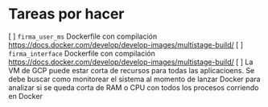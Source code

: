 # Tareas por hacer
[ ] `firma_user_ms` Dockerfile con compilación https://docs.docker.com/develop/develop-images/multistage-build/
[ ] `firma_interface` Dockerfile con compilación https://docs.docker.com/develop/develop-images/multistage-build/
[ ] La VM de GCP puede estar corta de recursos para todas las aplicacioens. Se debe buscar como monitorear el sistema al momento de lanzar Docker para analizar si se queda corta de RAM o CPU con todos los procesos corriendo en Docker
